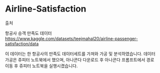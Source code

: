 # Airline-Satisfaction

출처

항공사 승객 만족도 데이터
https://www.kaggle.com/datasets/teejmahal20/airline-passenger-satisfaction/data

이 데이터는 한 항공사의 만족도 데이터세트를 가져와 가공 및 분석하였습니다. 데이터 가공은 쥬피터 노트북에서 했으며,
아나콘다 다운로드 후 아나콘다 프롬프트에서 경로 이동 후 쥬피터 노트북을 실행시켰습니다. 